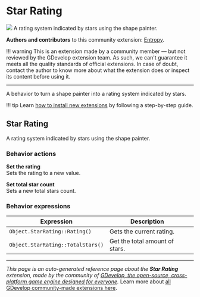 # Star Rating

<img src="https://resources.gdevelop-app.com/assets/Icons/Glyphster Pack/Master/SVG/UI Essentials/UI Essentials_star.svg" class="extension-icon"></img>
A rating system indicated by stars using the shape painter.

**Authors and contributors** to this community extension: [Entropy](https://gd.games/Entropy).

!!! warning
    This is an extension made by a community member — but not reviewed
    by the GDevelop extension team. As such, we can't guarantee it
    meets all the quality standards of official extensions. In case of
    doubt, contact the author to know more about what the extension
    does or inspect its content before using it.

---

A behavior to turn a shape painter into a rating system indicated by stars.

!!! tip
    Learn [how to install new extensions](/gdevelop5/extensions/search) by following a step-by-step guide.



## Star Rating 

A rating system indicated by stars using the shape painter. 

### Behavior actions

**Set the rating**  
Sets the rating to a new value.

**Set total star count**  
Sets a new total stars count.

### Behavior expressions

| Expression | Description |  |
|-----|-----|-----|
| `Object.StarRating::Rating()` | Gets the current rating. ||
| `Object.StarRating::TotalStars()` | Get the total amount of stars. ||

---

*This page is an auto-generated reference page about the **Star Rating** extension, made by the community of [GDevelop, the open-source, cross-platform game engine designed for everyone](https://gdevelop.io/).* Learn more about [all GDevelop community-made extensions here](/gdevelop5/extensions).